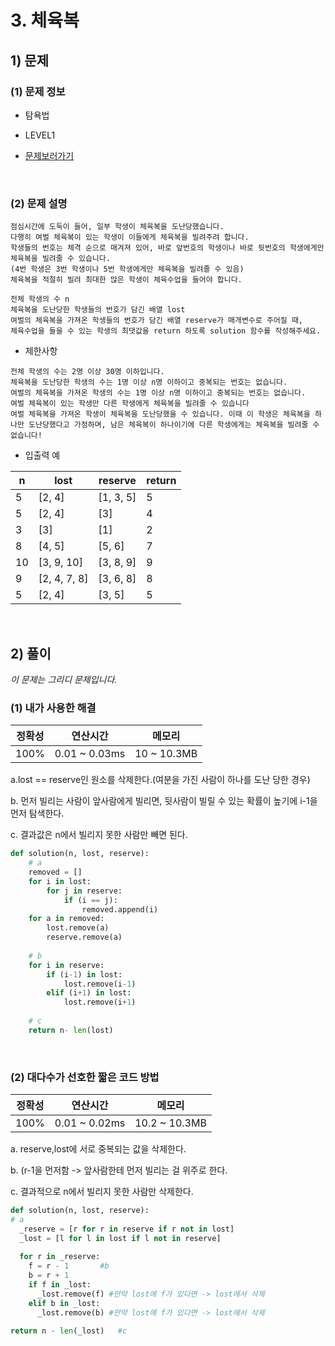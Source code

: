 # 3. 체육복

## 1) 문제

### (1) 문제 정보 
 - 탐욕법
 
 - LEVEL1
 
 - <a href="https://programmers.co.kr/learn/courses/30/lessons/42862">문제보러가기</a>
 
 <br/>

### (2) 문제 설명
```
점심시간에 도둑이 들어, 일부 학생이 체육복을 도난당했습니다. 
다행히 여벌 체육복이 있는 학생이 이들에게 체육복을 빌려주려 합니다. 
학생들의 번호는 체격 순으로 매겨져 있어, 바로 앞번호의 학생이나 바로 뒷번호의 학생에게만 체육복을 빌려줄 수 있습니다. 
(4번 학생은 3번 학생이나 5번 학생에게만 체육복을 빌려줄 수 있음)
체육복을 적절히 빌려 최대한 많은 학생이 체육수업을 들어야 합니다.

전체 학생의 수 n
체육복을 도난당한 학생들의 번호가 담긴 배열 lost
여벌의 체육복을 가져온 학생들의 번호가 담긴 배열 reserve가 매개변수로 주어질 때, 
체육수업을 들을 수 있는 학생의 최댓값을 return 하도록 solution 함수를 작성해주세요.
```

- 제한사항
```
전체 학생의 수는 2명 이상 30명 이하입니다.
체육복을 도난당한 학생의 수는 1명 이상 n명 이하이고 중복되는 번호는 없습니다.
여벌의 체육복을 가져온 학생의 수는 1명 이상 n명 이하이고 중복되는 번호는 없습니다.
여벌 체육복이 있는 학생만 다른 학생에게 체육복을 빌려줄 수 있습니다
여벌 체육복을 가져온 학생이 체육복을 도난당했을 수 있습니다. 이때 이 학생은 체육복을 하나만 도난당했다고 가정하며, 남은 체육복이 하나이기에 다른 학생에게는 체육복을 빌려줄 수 없습니다!
```
- 입출력 예

n | lost | reserve | return
---- | ---- | ---- | ---- 
5	| [2, 4] | [1, 3, 5] | 5
5	| [2, 4] |	[3] |	4
3	| [3] |	[1] |	2
8 | [4, 5] | [5, 6] | 7
10 | [3, 9, 10] | [3, 8, 9] | 9
9 | [2, 4, 7, 8] | [3, 6, 8] | 8
5 | [2, 4] | [3, 5] | 5

<br/>

## 2) 풀이

*이 문제는 그리디 문제입니다.*

### (1) 내가 사용한 해결 

정확성 | 연산시간 | 메모리 
---- | ---- | ----
100% | 0.01 ~ 0.03ms | 10 ~ 10.3MB

a.lost == reserve인 원소를 삭제한다.(여분을 가진 사람이 하나를 도난 당한 경우)

b. 먼저 빌리는 사람이 앞사람에게 빌리면, 뒷사람이 빌릴 수 있는 확률이 높기에 i-1을 먼저 탐색한다.

c. 결과값은 n에서 빌리지 못한 사람만 빼면 된다.


```python
def solution(n, lost, reserve):
    # a
    removed = []
    for i in lost:
        for j in reserve:
            if (i == j):
                removed.append(i)
    for a in removed:
        lost.remove(a)
        reserve.remove(a)
    
    # b
    for i in reserve:
        if (i-1) in lost:
            lost.remove(i-1)
        elif (i+1) in lost:
            lost.remove(i+1)
    
    # c
    return n- len(lost)
```

<br/>

### (2) 대다수가 선호한 짧은 코드 방법

정확성 | 연산시간 | 메모리 
---- | ---- | ----
100% | 0.01 ~ 0.02ms | 10.2 ~ 10.3MB

a. reserve,lost에 서로 중복되는 값을 삭제한다.

b. (r-1을 먼저함 -> 앞사람한테 먼저 빌리는 걸 위주로 한다.

c. 결과적으로 n에서 빌리지 못한 사람만 삭제한다.
```python
def solution(n, lost, reserve):
# a
  _reserve = [r for r in reserve if r not in lost]
  _lost = [l for l in lost if l not in reserve]
         
  for r in _reserve:
    f = r - 1       #b
    b = r + 1      
    if f in _lost:      
      _lost.remove(f) #만약 lost에 f가 있다면 -> lost에서 삭제
    elif b in _lost:
      _lost.remove(b) #만약 lost에 f가 있다면 -> lost에서 삭제
      
return n - len(_lost)   #c
```
